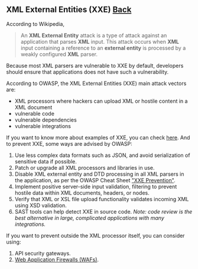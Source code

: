 ## XML External Entities (XXE) [Back](../security_vulnerabilities.md)

According to Wikipedia,

> An **XML External Entity** attack is a type of attack against an application that parses **XML** input. This attack occurs when **XML** input containing a reference to an **external entity** is processed by a weakly configured **XML** parser.

Because most XML parsers are vulnerable to XXE by default, developers should ensure that applications does not have such a vulnerability.

According to OWASP, the XML External Entities (XXE) main attack vectors are:

- XML processors where hackers can upload XML or hostile content in a XML document
- vulnerable code
- vulnerable dependencies
- vulnerable integrations

If you want to know more about examples of XXE, you can check [here](https://www.bugcrowd.com/advice-from-a-bug-hunter-xxe/). And to prevent XXE, some ways are advised by OWASP:

1. Use less complex data formats such as JSON, and avoid serialization of sensitive data if possible.
2. Patch or upgrade all XML processors and libraries in use.
3. Disable XML external entity and DTD processing in all XML parsers in the application, as per the OWASP Cheat Sheet ["XXE Prevention"](https://github.com/OWASP/CheatSheetSeries/blob/94b68ada0be6e92da22b3838e79d9d2f258e1247/cheatsheets/XML_External_Entity_Prevention_Cheat_Sheet.md).
4. Implement positive server-side input validation, filtering to prevent hostile data within XML documents, headers, or nodes.
5. Verify that XML or XSL file upload functionality validates incoming XML using XSD validation.
6. SAST tools can help detect XXE in source code.
     *Note: code review is the best alternative in large, complicated applications with many integrations.*

If you want to prevent outside the XML processor itself, you can consider using:

1. API security gateways.
2. [Web Application Firewalls (WAFs)](https://sucuri.net/website-firewall/).
